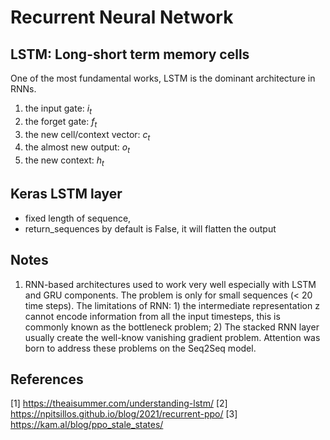 # Recurrent Neural Network

## LSTM: Long-short term memory cells
One of the most fundamental works, LSTM is the dominant architecture in RNNs.
1. the input gate: $i_t$
2. the forget gate: $f_t$
3. the new cell/context vector: $c_t$
4. the almost new output: $o_t$
5. the new context: $h_t$

## Keras LSTM layer
- fixed length of sequence,  
- return_sequences by default is False, it will flatten the output


## Notes
1. RNN-based architectures used to work very well especially with LSTM and GRU components. The problem is only for small sequences (< 20 time steps). The limitations of RNN: 1) the intermediate representation z cannot encode information from all the input timesteps, this is commonly known as the bottleneck problem; 2) The stacked RNN layer usually create the well-know vanishing gradient problem. Attention was born to address these problems on the Seq2Seq model.

## References
[1] https://theaisummer.com/understanding-lstm/
[2] https://npitsillos.github.io/blog/2021/recurrent-ppo/
[3] https://kam.al/blog/ppo_stale_states/
